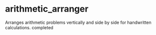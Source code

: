 # arithmetic_arranger
 
Arranges arithmetic problems vertically and side by side for handwritten calculations.
completed
